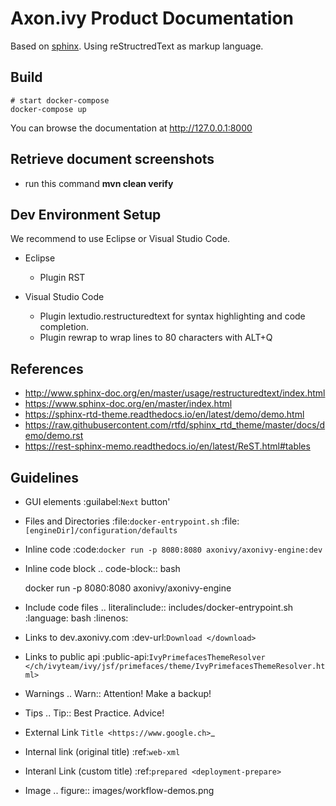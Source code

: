 # Axon.ivy Product Documentation

Based on [sphinx](http://www.sphinx-doc.org).
Using reStructredText as markup language.


## Build

	# start docker-compose
	docker-compose up

You can browse the documentation at http://127.0.0.1:8000

## Retrieve document screenshots
* run this command **mvn clean verify**

## Dev Environment Setup

We recommend to use Eclipse or Visual Studio Code.

* Eclipse
  * Plugin RST

* Visual Studio Code
  * Plugin lextudio.restructuredtext for syntax highlighting and code completion.
  * Plugin rewrap to wrap lines to 80 characters with ALT+Q


## References

* http://www.sphinx-doc.org/en/master/usage/restructuredtext/index.html
* https://www.sphinx-doc.org/en/master/index.html
* https://sphinx-rtd-theme.readthedocs.io/en/latest/demo/demo.html
* https://raw.githubusercontent.com/rtfd/sphinx_rtd_theme/master/docs/demo/demo.rst
* https://rest-sphinx-memo.readthedocs.io/en/latest/ReST.html#tables


## Guidelines

- GUI elements
  :guilabel:`Next` button'

- Files and Directories
  :file:`docker-entrypoint.sh`
  :file:`[engineDir]/configuration/defaults`

- Inline code
  :code:`docker run -p 8080:8080 axonivy/axonivy-engine:dev`

- Inline code block
  .. code-block:: bash

    docker run -p 8080:8080 axonivy/axonivy-engine

- Include code files
  .. literalinclude:: includes/docker-entrypoint.sh
    :language: bash
    :linenos:

- Links to dev.axonivy.com
  :dev-url:`Download </download>`

- Links to public api
  :public-api:`IvyPrimefacesThemeResolver </ch/ivyteam/ivy/jsf/primefaces/theme/IvyPrimefacesThemeResolver.html>`

- Warnings
  .. Warn:: Attention! Make a backup!

- Tips
  .. Tip:: Best Practice. Advice!

- External Link
  `Title <https://www.google.ch>`_ 

- Internal link (original title)
  :ref:`web-xml`

- Interanl Link (custom title)
  :ref:`prepared <deployment-prepare>`

- Image
  .. figure:: images/workflow-demos.png
